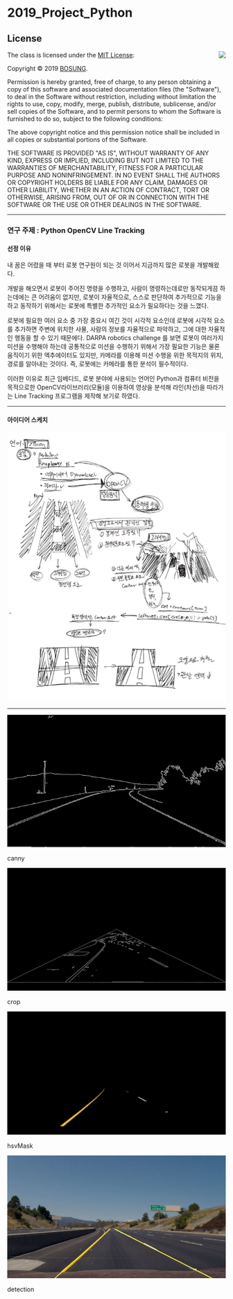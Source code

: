 # 2019_Project_Python
## License

<img align="right" src="http://opensource.org/trademarks/opensource/OSI-Approved-License-100x137.png">

The class is licensed under the [MIT License](http://opensource.org/licenses/MIT):

Copyright &copy; 2019 [BOSUNG](https://github.com/kwonbosung02).

Permission is hereby granted, free of charge, to any person obtaining a copy of this software and associated documentation files (the "Software"), to deal in the Software without restriction, including without limitation the rights to use, copy, modify, merge, publish, distribute, sublicense, and/or sell copies of the Software, and to permit persons to whom the Software is furnished to do so, subject to the following conditions:

The above copyright notice and this permission notice shall be included in all copies or substantial portions of the Software.

THE SOFTWARE IS PROVIDED "AS IS", WITHOUT WARRANTY OF ANY KIND, EXPRESS OR IMPLIED, INCLUDING BUT NOT LIMITED TO THE WARRANTIES OF MERCHANTABILITY, FITNESS FOR A PARTICULAR PURPOSE AND NONINFRINGEMENT. IN NO EVENT SHALL THE AUTHORS OR COPYRIGHT HOLDERS BE LIABLE FOR ANY CLAIM, DAMAGES OR OTHER LIABILITY, WHETHER IN AN ACTION OF CONTRACT, TORT OR OTHERWISE, ARISING FROM, OUT OF OR IN CONNECTION WITH THE SOFTWARE OR THE USE OR OTHER DEALINGS IN THE SOFTWARE.

***

### 연구 주제 : Python OpenCV Line Tracking
#### 선정 이유

내 꿈은 어렸을 때 부터 로봇 연구원이 되는 것 이어서 지금까지 많은 로봇을 개발해왔다. 

개발을 해오면서 로봇이 주어진 명령을 수행하고, 사람이 명령하는데로만 동작되게끔 하는데에는 큰 어려움이 없지만, 로봇이 자율적으로, 스스로 판단하여 추가적으로 기능을 하고 동작하기 위해서는 로봇에 특별한 추가적인 요소가 필요하다는 것을 느꼈다. 

로봇에 필요한 여러 요소 중 가장 중요시 여긴 것이 시각적 요소인데 로봇에 시각적 요소를 추가하면 주변에 위치한 사물, 사람의 정보를 자율적으로 파악하고, 그에 대한 자율적인 행동을 할 수 있기 때문에다. DARPA robotics challenge 를 보면 로봇이 여러가지 미션을 수행해야 하는데 공통적으로 미션을 수행하기 위해서 가장 필요한 기능은 물론 움직이기 위한 엑추에이터도 있지만, 카메라를 이용해 미션 수행을 위한 목적지의 위치, 경로를 알아내는 것이다. 즉, 로봇에는 카메라를 통한 분석이 필수적이다. 

이러한 이유로 최근 임베디드, 로봇 분야에 사용되는 언어인 Python과 컴퓨터 비전을 목적으로한 OpenCV라이브러리(모듈)을 이용하여  영상을 분석해 라인(차선)을 따라가는  Line Tracking 프로그램을 제작해 보기로 하였다.

***

#### 아이디어 스케치

![](/img/idea.jpg)

***

![](/img/road4.JPG)

canny

![](/img/cropCanny.jpeg)

crop

![](/img/white.jpeg)

hsvMask

![](/img/final1.jpeg)

detection